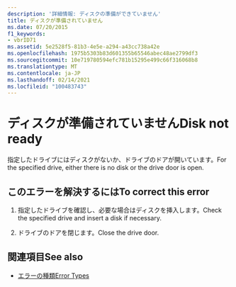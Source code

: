 ```yaml
---
description: '詳細情報: ディスクの準備ができていません'
title: ディスクが準備されていません
ms.date: 07/20/2015
f1_keywords:
- vbrID71
ms.assetid: 5e2528f5-81b3-4e5e-a294-a43cc738a42e
ms.openlocfilehash: 1975b5303b83d601355b65546abec48ae2799df3
ms.sourcegitcommit: 10e719780594efc781b15295e499c66f316068b8
ms.translationtype: MT
ms.contentlocale: ja-JP
ms.lasthandoff: 02/14/2021
ms.locfileid: "100483743"
---
```

# <a name="disk-not-ready"></a><span data-ttu-id="18cc2-103">ディスクが準備されていません</span><span class="sxs-lookup"><span data-stu-id="18cc2-103">Disk not ready</span></span>

<span data-ttu-id="18cc2-104">指定したドライブにはディスクがないか、ドライブのドアが開いています。</span><span class="sxs-lookup"><span data-stu-id="18cc2-104">For the specified drive, either there is no disk or the drive door is open.</span></span>  
  
## <a name="to-correct-this-error"></a><span data-ttu-id="18cc2-105">このエラーを解決するには</span><span class="sxs-lookup"><span data-stu-id="18cc2-105">To correct this error</span></span>  
  
1. <span data-ttu-id="18cc2-106">指定したドライブを確認し、必要な場合はディスクを挿入します。</span><span class="sxs-lookup"><span data-stu-id="18cc2-106">Check the specified drive and insert a disk if necessary.</span></span>  
  
2. <span data-ttu-id="18cc2-107">ドライブのドアを閉じます。</span><span class="sxs-lookup"><span data-stu-id="18cc2-107">Close the drive door.</span></span>  
  
## <a name="see-also"></a><span data-ttu-id="18cc2-108">関連項目</span><span class="sxs-lookup"><span data-stu-id="18cc2-108">See also</span></span>

- [<span data-ttu-id="18cc2-109">エラーの種類</span><span class="sxs-lookup"><span data-stu-id="18cc2-109">Error Types</span></span>](../programming-guide/language-features/error-types.md)

